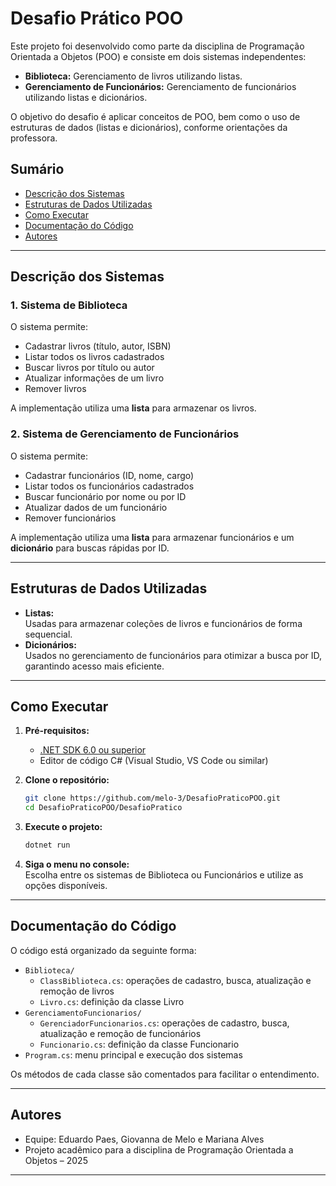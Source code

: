 # Desafio Prático POO

Este projeto foi desenvolvido como parte da disciplina de Programação Orientada a Objetos (POO) e consiste em dois sistemas independentes:

- **Biblioteca:** Gerenciamento de livros utilizando listas.
- **Gerenciamento de Funcionários:** Gerenciamento de funcionários utilizando listas e dicionários.

O objetivo do desafio é aplicar conceitos de POO, bem como o uso de estruturas de dados (listas e dicionários), conforme orientações da professora.

## Sumário

- [Descrição dos Sistemas](#descrição-dos-sistemas)
- [Estruturas de Dados Utilizadas](#estruturas-de-dados-utilizadas)
- [Como Executar](#como-executar)
- [Documentação do Código](#documentação-do-código)
- [Autores](#autores)

---

## Descrição dos Sistemas

### 1. Sistema de Biblioteca

O sistema permite:
- Cadastrar livros (título, autor, ISBN)
- Listar todos os livros cadastrados
- Buscar livros por título ou autor
- Atualizar informações de um livro
- Remover livros

A implementação utiliza uma **lista** para armazenar os livros.

### 2. Sistema de Gerenciamento de Funcionários

O sistema permite:
- Cadastrar funcionários (ID, nome, cargo)
- Listar todos os funcionários cadastrados
- Buscar funcionário por nome ou por ID
- Atualizar dados de um funcionário
- Remover funcionários

A implementação utiliza uma **lista** para armazenar funcionários e um **dicionário** para buscas rápidas por ID.

---

## Estruturas de Dados Utilizadas

- **Listas:**  
  Usadas para armazenar coleções de livros e funcionários de forma sequencial.
- **Dicionários:**  
  Usados no gerenciamento de funcionários para otimizar a busca por ID, garantindo acesso mais eficiente.

---

## Como Executar

1. **Pré-requisitos:**  
   - [.NET SDK 6.0 ou superior](https://dotnet.microsoft.com/download)
   - Editor de código C# (Visual Studio, VS Code ou similar)

2. **Clone o repositório:**
   ```bash
   git clone https://github.com/melo-3/DesafioPraticoPOO.git
   cd DesafioPraticoPOO/DesafioPratico
   ```

3. **Execute o projeto:**
   ```bash
   dotnet run
   ```

4. **Siga o menu no console:**  
   Escolha entre os sistemas de Biblioteca ou Funcionários e utilize as opções disponíveis.

---

## Documentação do Código

O código está organizado da seguinte forma:

- `Biblioteca/`  
  - `ClassBiblioteca.cs`: operações de cadastro, busca, atualização e remoção de livros
  - `Livro.cs`: definição da classe Livro
- `GerenciamentoFuncionarios/`  
  - `GerenciadorFuncionarios.cs`: operações de cadastro, busca, atualização e remoção de funcionários
  - `Funcionario.cs`: definição da classe Funcionario
- `Program.cs`: menu principal e execução dos sistemas

Os métodos de cada classe são comentados para facilitar o entendimento.

---

## Autores

- Equipe: Eduardo Paes, Giovanna de Melo e Mariana Alves
- Projeto acadêmico para a disciplina de Programação Orientada a Objetos – 2025

---

